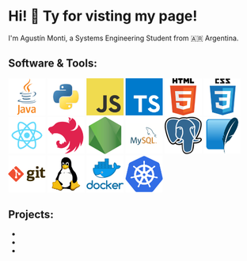 # Hi! 👋 Ty for visting my page! 

I'm Agustín Monti, a Systems Engineering Student from 🇦🇷 Argentina.


## Software & Tools:
<p float="left">
  <img src="https://raw.githubusercontent.com/github/explore/main/topics/java/java.png" height="75" />
  <img src="https://raw.githubusercontent.com/github/explore/main/topics/python/python.png" height="75" /> 
  <img src="https://raw.githubusercontent.com/github/explore/main/topics/javascript/javascript.png" height="75" />
  <img src="https://raw.githubusercontent.com/github/explore/main/topics/typescript/typescript.png" height="75" />
  <img src="https://raw.githubusercontent.com/github/explore/main/topics/html/html.png" height="75" />
  <img src="https://raw.githubusercontent.com/github/explore/main/topics/css/css.png" height="75" />
  <img src="https://raw.githubusercontent.com/github/explore/main/topics/react/react.png" height="75" />
  <img src="https://raw.githubusercontent.com/github/explore/main/topics/nestjs/nestjs.png" height="75" />
  <img src="https://raw.githubusercontent.com/github/explore/main/topics/nodejs/nodejs.png" height="75" />
  <img src="https://raw.githubusercontent.com/github/explore/main/topics/mysql/mysql.png" height="75" />
  <img src="https://raw.githubusercontent.com/github/explore/main/topics/postgresql/postgresql.png" height="75" />
  <img src="https://raw.githubusercontent.com/github/explore/main/topics/sqlite/sqlite.png" height="75" />
  <img src="https://raw.githubusercontent.com/github/explore/main/topics/git/git.png" height="75" />
  <img src="https://raw.githubusercontent.com/github/explore/main/topics/linux/linux.png" height="75" />
  <img src="https://raw.githubusercontent.com/github/explore/main/topics/docker/docker.png" height="75" />
  <img src="https://raw.githubusercontent.com/github/explore/main/topics/kubernetes/kubernetes.png" height="75" />
</p>

## Projects:
- 
-
-


